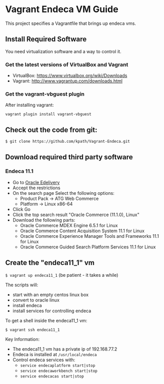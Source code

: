 # Vagrant Endeca VM Guide

This project specifies a Vagrantfile that brings up endeca vms.

## Install Required Software

You need virtualization software and a way to control it.

### Get the latest versions of VirtualBox and Vagrant

- VirtualBox: https://www.virtualbox.org/wiki/Downloads
- Vagrant: http://www.vagrantup.com/downloads.html

### Get the vagrant-vbguest plugin

After installing vagrant:

`vagrant plugin install vagrant-vbguest`

## Check out the code from git:

`$ git clone https://github.com/kpath/Vagrant-Endeca.git`

## Download required third party software

### Endeca 11.1

- Go to [Oracle Edelivery](http://edelivery.oracle.com)
- Accept the restrictions
- On the search page Select the following options: 
  - Product Pack -> ATG Web Commerce
  - Platform -> Linux x86-64
- Click Go
- Click the top search result "Oracle Commerce (11.1.0), Linux"
- Download the following parts:
  - Oracle Commerce MDEX Engine 6.5.1 for Linux
  - Oracle Commerce Content Acquisition System 11.1 for Linux
  - Oracle Commerce Experience Manager Tools and Frameworks 11.1 for Linux
  - Oracle Commerce Guided Search Platform Services 11.1 for Linux

## Create the "endeca11_1" vm

`$ vagrant up endeca11_1` (be patient - it takes a while)

The scripts will:

- start with an empty centos linux box
- convert to oracle linux
- install endeca
- install services for controlling endeca

To get a shell inside the endeca11_1 vm:

`$ vagrant ssh endeca11_1`

Key Information:

- The endeca11_1 vm has a private ip of 192.168.77.2
- Endeca is installed at `/usr/local/endeca`
- Control endeca services with:
  - `service endecaplatform start|stop`
  - `service endecaworkbench start|stop`
  - `service endecacas start|stop`